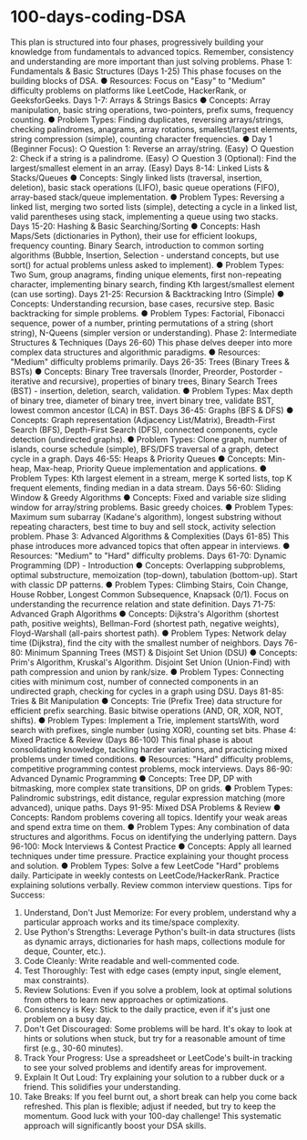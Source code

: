 # 100-days-coding-DSA

This plan is structured into four phases, progressively building your knowledge from 
fundamentals to advanced topics. Remember, consistency and understanding are 
more important than just solving problems. 
Phase 1: Fundamentals & Basic Structures (Days 1-25) 
This phase focuses on the building blocks of DSA. 
● Resources: Focus on "Easy" to "Medium" difficulty problems on platforms like 
LeetCode, HackerRank, or GeeksforGeeks. 
Days 1-7: Arrays & Strings Basics 
● Concepts: Array manipulation, basic string operations, two-pointers, prefix sums, 
frequency counting. 
● Problem Types: Finding duplicates, reversing arrays/strings, checking 
palindromes, anagrams, array rotations, smallest/largest elements, string 
compression (simple), counting character frequencies. 
● Day 1 (Beginner Focus): 
○ Question 1: Reverse an array/string. (Easy) 
○ Question 2: Check if a string is a palindrome. (Easy) 
○ Question 3 (Optional): Find the largest/smallest element in an array. (Easy) 
Days 8-14: Linked Lists & Stacks/Queues 
● Concepts: Singly linked lists (traversal, insertion, deletion), basic stack operations 
(LIFO), basic queue operations (FIFO), array-based stack/queue implementation. 
● Problem Types: Reversing a linked list, merging two sorted lists (simple), 
detecting a cycle in a linked list, valid parentheses using stack, implementing a 
queue using two stacks. 
Days 15-20: Hashing & Basic Searching/Sorting 
● Concepts: Hash Maps/Sets (dictionaries in Python), their use for efficient 
lookups, frequency counting. Binary Search, introduction to common sorting 
algorithms (Bubble, Insertion, Selection - understand concepts, but use sort() for 
actual problems unless asked to implement). 
● Problem Types: Two Sum, group anagrams, finding unique elements, first 
non-repeating character, implementing binary search, finding Kth largest/smallest 
element (can use sorting). 
Days 21-25: Recursion & Backtracking Intro (Simple) 
● Concepts: Understanding recursion, base cases, recursive step. Basic 
backtracking for simple problems. 
● Problem Types: Factorial, Fibonacci sequence, power of a number, printing 
permutations of a string (short string), N-Queens (simpler version or 
understanding). 
Phase 2: Intermediate Structures & Techniques (Days 26-60) 
This phase delves deeper into more complex data structures and algorithmic 
paradigms. 
● Resources: "Medium" difficulty problems primarily. 
Days 26-35: Trees (Binary Trees & BSTs) 
● Concepts: Binary Tree traversals (Inorder, Preorder, Postorder - iterative and 
recursive), properties of binary trees, Binary Search Trees (BST) - insertion, 
deletion, search, validation. 
● Problem Types: Max depth of binary tree, diameter of binary tree, invert binary 
tree, validate BST, lowest common ancestor (LCA) in BST. 
Days 36-45: Graphs (BFS & DFS) 
● Concepts: Graph representation (Adjacency List/Matrix), Breadth-First Search 
(BFS), Depth-First Search (DFS), connected components, cycle detection 
(undirected graphs). 
● Problem Types: Clone graph, number of islands, course schedule (simple), 
BFS/DFS traversal of a graph, detect cycle in a graph. 
Days 46-55: Heaps & Priority Queues 
● Concepts: Min-heap, Max-heap, Priority Queue implementation and applications. 
● Problem Types: Kth largest element in a stream, merge K sorted lists, top K 
frequent elements, finding median in a data stream. 
Days 56-60: Sliding Window & Greedy Algorithms 
● Concepts: Fixed and variable size sliding window for array/string problems. Basic 
greedy choices. 
● Problem Types: Maximum sum subarray (Kadane's algorithm), longest substring 
without repeating characters, best time to buy and sell stock, activity selection 
problem. 
Phase 3: Advanced Algorithms & Complexities (Days 61-85) 
This phase introduces more advanced topics that often appear in interviews. 
● Resources: "Medium" to "Hard" difficulty problems. 
Days 61-70: Dynamic Programming (DP) - Introduction 
● Concepts: Overlapping subproblems, optimal substructure, memoization 
(top-down), tabulation (bottom-up). Start with classic DP patterns. 
● Problem Types: Climbing Stairs, Coin Change, House Robber, Longest Common 
Subsequence, Knapsack (0/1). Focus on understanding the recurrence 
relation and state definition. 
Days 71-75: Advanced Graph Algorithms 
● Concepts: Dijkstra's Algorithm (shortest path, positive weights), Bellman-Ford 
(shortest path, negative weights), Floyd-Warshall (all-pairs shortest path). 
● Problem Types: Network delay time (Dijkstra), find the city with the smallest 
number of neighbors. 
Days 76-80: Minimum Spanning Trees (MST) & Disjoint Set Union (DSU) 
● Concepts: Prim's Algorithm, Kruskal's Algorithm. Disjoint Set Union (Union-Find) 
with path compression and union by rank/size. 
● Problem Types: Connecting cities with minimum cost, number of connected 
components in an undirected graph, checking for cycles in a graph using DSU. 
Days 81-85: Tries & Bit Manipulation 
● Concepts: Trie (Prefix Tree) data structure for efficient prefix searching. Basic 
bitwise operations (AND, OR, XOR, NOT, shifts). 
● Problem Types: Implement a Trie, implement startsWith, word search with 
prefixes, single number (using XOR), counting set bits. 
Phase 4: Mixed Practice & Review (Days 86-100) 
This final phase is about consolidating knowledge, tackling harder variations, and 
practicing mixed problems under timed conditions. 
● Resources: "Hard" difficulty problems, competitive programming contest 
problems, mock interviews. 
Days 86-90: Advanced Dynamic Programming 
● Concepts: Tree DP, DP with bitmasking, more complex state transitions, DP on 
grids. 
● Problem Types: Palindromic substrings, edit distance, regular expression 
matching (more advanced), unique paths. 
Days 91-95: Mixed DSA Problems & Review 
● Concepts: Random problems covering all topics. Identify your weak areas and 
spend extra time on them. 
● Problem Types: Any combination of data structures and algorithms. Focus on 
identifying the underlying pattern. 
Days 96-100: Mock Interviews & Contest Practice 
● Concepts: Apply all learned techniques under time pressure. Practice explaining 
your thought process and solution. 
● Problem Types: Solve a few LeetCode "Hard" problems daily. Participate in 
weekly contests on LeetCode/HackerRank. Practice explaining solutions verbally. 
Review common interview questions. 
Tips for Success: 
1. Understand, Don't Just Memorize: For every problem, understand why a 
particular approach works and its time/space complexity. 
2. Use Python's Strengths: Leverage Python's built-in data structures (lists as 
dynamic arrays, dictionaries for hash maps, collections module for deque, 
Counter, etc.). 
3. Code Cleanly: Write readable and well-commented code. 
4. Test Thoroughly: Test with edge cases (empty input, single element, max 
constraints). 
5. Review Solutions: Even if you solve a problem, look at optimal solutions from 
others to learn new approaches or optimizations. 
6. Consistency is Key: Stick to the daily practice, even if it's just one problem on a 
busy day. 
7. Don't Get Discouraged: Some problems will be hard. It's okay to look at hints or 
solutions when stuck, but try for a reasonable amount of time first (e.g., 30-60 
minutes). 
8. Track Your Progress: Use a spreadsheet or LeetCode's built-in tracking to see 
your solved problems and identify areas for improvement. 
9. Explain It Out Loud: Try explaining your solution to a rubber duck or a friend. 
This solidifies your understanding. 
10. Take Breaks: If you feel burnt out, a short break can help you come back 
refreshed. This plan is flexible; adjust if needed, but try to keep the momentum. 
Good luck with your 100-day challenge! This systematic approach will significantly 
boost your DSA skills.
